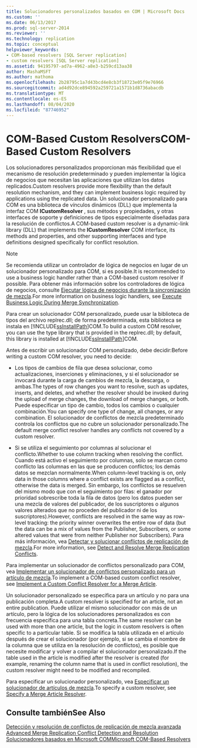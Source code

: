 ```yaml
---
title: Solucionadores personalizados basados en COM | Microsoft Docs
ms.custom: ''
ms.date: 06/13/2017
ms.prod: sql-server-2014
ms.reviewer: ''
ms.technology: replication
ms.topic: conceptual
helpviewer_keywords:
- COM-based resolvers [SQL Server replication]
- custom resolvers [SQL Server replication]
ms.assetid: 94195797-ad7a-4962-a8e3-b259cd13aa38
author: MashaMSFT
ms.author: mathoma
ms.openlocfilehash: 2b28795c1a7d43bcd4e8cb3f18723e05f9e76966
ms.sourcegitcommit: ad4d92dce894592a259721a1571b1d8736abacdb
ms.translationtype: MT
ms.contentlocale: es-ES
ms.lasthandoff: 08/04/2020
ms.locfileid: "87746952"
---
```

# <a name="com-based-custom-resolvers"></a><span data-ttu-id="ba01a-102">COM-Based Custom Resolvers</span><span class="sxs-lookup"><span data-stu-id="ba01a-102">COM-Based Custom Resolvers</span></span>
  <span data-ttu-id="ba01a-103">Los solucionadores personalizados proporcionan más flexibilidad que el mecanismo de resolución predeterminado y pueden implementar la lógica de negocios que necesitan las aplicaciones que utilizan los datos replicados.</span><span class="sxs-lookup"><span data-stu-id="ba01a-103">Custom resolvers provide more flexibility than the default resolution mechanism, and they can implement business logic required by applications using the replicated data.</span></span> <span data-ttu-id="ba01a-104">Un solucionador personalizado para COM es una biblioteca de vínculos dinámicos (DLL) que implementa la interfaz COM **ICustomResolver** , sus métodos y propiedades, y otras interfaces de soporte y definiciones de tipos especialmente diseñadas para la resolución de conflictos.</span><span class="sxs-lookup"><span data-stu-id="ba01a-104">A COM-based custom resolver is a dynamic-link library (DLL) that implements the **ICustomResolver** COM interface, its methods and properties, and other supporting interfaces and type definitions designed specifically for conflict resolution.</span></span>  
  
> [!NOTE]  
>  <span data-ttu-id="ba01a-105">Se recomienda utilizar un controlador de lógica de negocios en lugar de un solucionador personalizado para COM, si es posible.</span><span class="sxs-lookup"><span data-stu-id="ba01a-105">It is recommended to use a business logic handler rather than a COM-based custom resolver if possible.</span></span> <span data-ttu-id="ba01a-106">Para obtener más información sobre los controladores de lógica de negocios, consulte [Ejecutar lógica de negocios durante la sincronización de mezcla](execute-business-logic-during-merge-synchronization.md).</span><span class="sxs-lookup"><span data-stu-id="ba01a-106">For more information on business logic handlers, see [Execute Business Logic During Merge Synchronization](execute-business-logic-during-merge-synchronization.md).</span></span>  
  
 <span data-ttu-id="ba01a-107">Para crear un solucionador COM personalizado, puede usar la biblioteca de tipos del archivo replrec.dll; de forma predeterminada, esta biblioteca se instala en [!INCLUDE[ssInstallPath](../../../includes/ssinstallpath-md.md)]COM.</span><span class="sxs-lookup"><span data-stu-id="ba01a-107">To build a custom COM resolver, you can use the type library that is provided in the replrec.dll; by default, this library is installed at [!INCLUDE[ssInstallPath](../../../includes/ssinstallpath-md.md)]COM.</span></span>  
  
 <span data-ttu-id="ba01a-108">Antes de escribir un solucionador COM personalizado, debe decidir:</span><span class="sxs-lookup"><span data-stu-id="ba01a-108">Before writing a custom COM resolver, you need to decide:</span></span>  
  
-   <span data-ttu-id="ba01a-109">Los tipos de cambios de fila que desea solucionar, como actualizaciones, inserciones y eliminaciones, y si el solucionador se invocará durante la carga de cambios de mezcla, la descarga, o ambas.</span><span class="sxs-lookup"><span data-stu-id="ba01a-109">The types of row changes you want to resolve, such as updates, inserts, and deletes, and whether the resolver should be invoked during the upload of merge changes, the download of merge changes, or both.</span></span> <span data-ttu-id="ba01a-110">Puede especificar un tipo de cambio, todos los cambios o cualquier combinación.</span><span class="sxs-lookup"><span data-stu-id="ba01a-110">You can specify one type of change, all changes, or any combination.</span></span> <span data-ttu-id="ba01a-111">El solucionador de conflictos de mezcla predeterminado controla los conflictos que no cubre un solucionador personalizado.</span><span class="sxs-lookup"><span data-stu-id="ba01a-111">The default merge conflict resolver handles any conflicts not covered by a custom resolver.</span></span>  
  
-   <span data-ttu-id="ba01a-112">Si se utiliza el seguimiento por columnas al solucionar el conflicto.</span><span class="sxs-lookup"><span data-stu-id="ba01a-112">Whether to use column tracking when resolving the conflict.</span></span> <span data-ttu-id="ba01a-113">Cuando está activo el seguimiento por columnas, solo se marcan como conflicto las columnas en las que se producen conflictos; los demás datos se mezclan normalmente.</span><span class="sxs-lookup"><span data-stu-id="ba01a-113">When column-level tracking is on, only data in those columns where a conflict exists are flagged as a conflict, otherwise the data is merged.</span></span> <span data-ttu-id="ba01a-114">Sin embargo, los conflictos se resuelven del mismo modo que con el seguimiento por filas: el ganador por prioridad sobrescribe toda la fila de datos (pero los datos pueden ser una mezcla de valores del publicador, de los suscriptores o algunos valores alterados que no proceden del publicador ni de los suscriptores).</span><span class="sxs-lookup"><span data-stu-id="ba01a-114">However, conflicts are resolved in the same way as row-level tracking: the priority winner overwrites the entire row of data (but the data can be a mix of values from the Publisher, Subscribers, or some altered values that were from neither Publisher nor Subscribers).</span></span> <span data-ttu-id="ba01a-115">Para más información, vea [Detectar y solucionar conflictos de replicación de mezcla](advanced-merge-replication-conflict-detection-and-resolution.md).</span><span class="sxs-lookup"><span data-stu-id="ba01a-115">For more information, see [Detect and Resolve Merge Replication Conflicts](advanced-merge-replication-conflict-detection-and-resolution.md).</span></span>  
  
 <span data-ttu-id="ba01a-116">Para implementar un solucionador de conflictos personalizado para COM, vea [Implementar un solucionador de conflictos personalizado para un artículo de mezcla](../implement-a-custom-conflict-resolver-for-a-merge-article.md).</span><span class="sxs-lookup"><span data-stu-id="ba01a-116">To implement a COM-based custom conflict resolver, see [Implement a Custom Conflict Resolver for a Merge Article](../implement-a-custom-conflict-resolver-for-a-merge-article.md).</span></span>  
  
 <span data-ttu-id="ba01a-117">Un solucionador personalizado se especifica para un artículo y no para una publicación completa.</span><span class="sxs-lookup"><span data-stu-id="ba01a-117">A custom resolver is specified for an article, not an entire publication.</span></span> <span data-ttu-id="ba01a-118">Puede utilizar el mismo solucionador con más de un artículo, pero la lógica de los solucionadores personalizados es con frecuencia específica para una tabla concreta.</span><span class="sxs-lookup"><span data-stu-id="ba01a-118">The same resolver can be used with more than one article, but the logic in custom resolvers is often specific to a particular table.</span></span> <span data-ttu-id="ba01a-119">Si se modifica la tabla utilizada en el artículo después de crear el solucionador (por ejemplo, si se cambia el nombre de la columna que se utiliza en la resolución de conflictos), es posible que necesite modificar y volver a compilar el solucionador personalizado.</span><span class="sxs-lookup"><span data-stu-id="ba01a-119">If the table used in the article is modified after the resolver is created (for example, renaming the column name that is used in conflict resolution), the custom resolver might need to be modified and recompiled.</span></span>  
  
 <span data-ttu-id="ba01a-120">Para especificar un solucionador personalizado, vea [Especificar un solucionador de artículos de mezcla](../publish/specify-a-merge-article-resolver.md).</span><span class="sxs-lookup"><span data-stu-id="ba01a-120">To specify a custom resolver, see [Specify a Merge Article Resolver](../publish/specify-a-merge-article-resolver.md).</span></span>  
  
## <a name="see-also"></a><span data-ttu-id="ba01a-121">Consulte también</span><span class="sxs-lookup"><span data-stu-id="ba01a-121">See Also</span></span>  
 <span data-ttu-id="ba01a-122">[Detección y resolución de conflictos de replicación de mezcla avanzada](advanced-merge-replication-conflict-detection-and-resolution.md) </span><span class="sxs-lookup"><span data-stu-id="ba01a-122">[Advanced Merge Replication Conflict Detection and Resolution](advanced-merge-replication-conflict-detection-and-resolution.md) </span></span>  
 [<span data-ttu-id="ba01a-123">Solucionadores basados en Microsoft COM</span><span class="sxs-lookup"><span data-stu-id="ba01a-123">Microsoft COM-Based Resolvers</span></span>](advanced-merge-replication-conflict-com-based-resolvers.md)  
  
  
